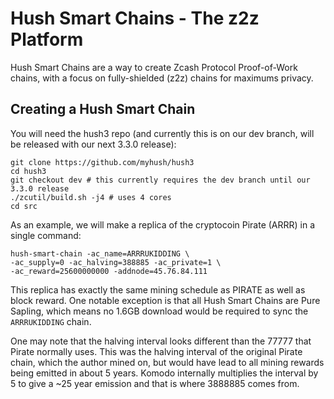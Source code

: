 # Hush Smart Chains - The z2z Platform

Hush Smart Chains are a way to create Zcash Protocol Proof-of-Work chains, with a focus on fully-shielded (z2z) chains for
maximums privacy.

## Creating a Hush Smart Chain

You will need the hush3 repo (and currently this is on our dev branch, will be released with our next 3.3.0 release):

```
git clone https://github.com/myhush/hush3
cd hush3
git checkout dev # this currently requires the dev branch until our 3.3.0 release
./zcutil/build.sh -j4 # uses 4 cores
cd src
```

As an example, we will make a replica of the cryptocoin Pirate (ARRR) in a single command:

```
hush-smart-chain -ac_name=ARRRUKIDDING \
-ac_supply=0 -ac_halving=388885 -ac_private=1 \
-ac_reward=25600000000 -addnode=45.76.84.111
```

This replica has exactly the same mining schedule as PIRATE as well as block reward. One notable exception
is that all Hush Smart Chains are Pure Sapling, which means no 1.6GB download would be required to sync
the `ARRRUKIDDING` chain.

One may note that the halving interval looks different than the 77777 that Pirate normally uses. This was
the halving interval of the original Pirate chain, which the author mined on, but would have lead to all
mining rewards being emitted in about 5 years. Komodo internally multiplies the interval by 5 to give a
~25 year emission and that is where 3888885 comes from.
